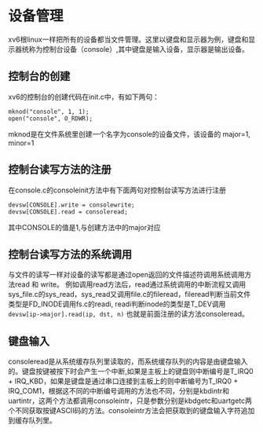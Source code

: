 # 设备管理

xv6根linux一样把所有的设备都当文件管理。这里以键盘和显示器为例，键盘和显示器统称为控制台设备（console）,其中键盘是输入设备，显示器是输出设备。

## 控制台的创建

xv6的控制台的创建代码在init.c中，有如下两句：

```
mknod("console", 1, 1); 
open("console", O_RDWR);
```

mknod是在文件系统里创建一个名字为console的设备文件，该设备的 major=1, minor=1

## 控制台读写方法的注册
在console.c的consoleinit方法中有下面两句对控制台读写方法进行注册
```
devsw[CONSOLE].write = consolewrite;
devsw[CONSOLE].read = consoleread;

```
其中CONSOLE的值是1,与创建方法中的major对应


## 控制台读写方法的系统调用

与文件的读写一样对设备的读写都是通过open返回的文件描述符调用系统调用方法read 和 write。 例如调用read方法后，read通过系统调用的中断流程又调用sys_file.c的sys_read，sys_read又调用file.c的fileread，fileread判断当前文件类型是FD_INODE调用fs.c的readi, readi判断inode的类型是T_DEV调用`devsw[ip->major].read(ip, dst, n)` 也就是前面注册的读方法consoleread。 

## 键盘输入

consoleread是从系统缓存队列里读取的，而系统缓存队列的内容是由键盘输入的。键盘按键被按下时会产生一个中断,如果是主板上的键盘则中断编号是T_IRQ0 + IRQ_KBD，如果是键盘是通过串口连接到主板上的则中断编号为T_IRQ0 + IRQ_COM1，根据这不同的中断编号调用的方法也不同，分别是kbdintr和uartintr，这两个方法都调用consoleintr，只是参数分别是kbdgetc和uartgetc两个不同获取按键ASCII码的方法。consoleintr方法会把获取到的键盘输入字符追加到缓存队列里。




